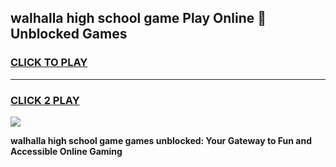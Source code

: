 
## walhalla high school game Play Online 👋 Unblocked Games
<h3>
<a href="https://news.freeplayer.one?title=walhalla_high_school_game&ref=17GH">CLICK TO PLAY</a></h3>
<hr>

<h3>
<a href="https://news.freeplayer.one?title=walhalla_high_school_game&ref=17GH">CLICK 2 PLAY</a>
  
</h3>

<a href="https://news.freeplayer.one?title=walhalla_high_school_game&ref=17GH/"><img src="https://clearcache.store/games.png"></a>


**walhalla high school game games unblocked: Your Gateway to Fun and Accessible Online Gaming**
